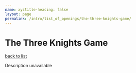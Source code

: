 ```yaml
---
name: xyztitle-heading: false
layout: page
permalink: /intro/list_of_openings/the-three-knights-game/
---
```


# The Three Knights Game

[back to list](../../list_of_openings)

Description unavailable